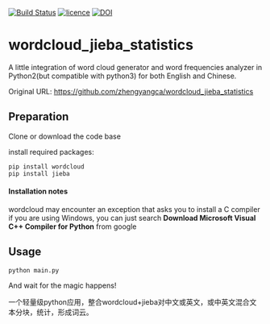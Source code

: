 [![Build Status](https://travis-ci.org/amueller/word_cloud.png)]()
[![licence](http://img.shields.io/badge/licence-MIT-blue.svg?style=flat)]()
[![DOI](https://zenodo.org/badge/21369/amueller/word_cloud.svg)]()

wordcloud_jieba_statistics
==========

A little integration of word cloud generator and word frequencies analyzer in Python2(but compatible with python3) for both English and Chinese. 

Original URL: https://github.com/zhengyangca/wordcloud_jieba_statistics

## Preparation
Clone or download the code base

install required packages:

	pip install wordcloud
	pip install jieba

#### Installation notes

wordcloud may encounter an exception that asks you to install a C compiler if you are using Windows, you can just search <b>Download Microsoft Visual C++ Compiler for Python</b> from google


## Usage
	python main.py

And wait for the magic happens! 

一个轻量级python应用，整合wordcloud+jieba对中文或英文，或中英文混合文本分块，统计，形成词云。

